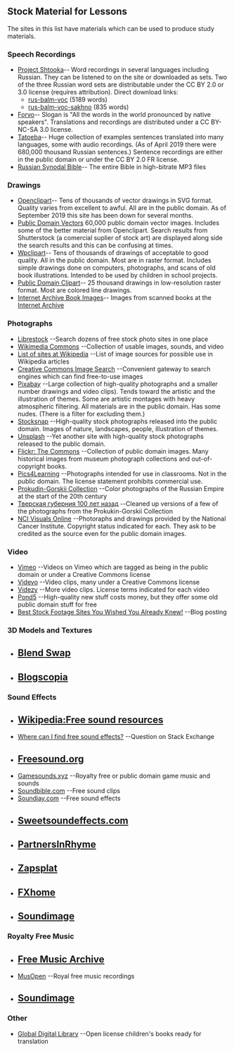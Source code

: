 ## Stock Material for Lessons

The sites in this list have materials which can be used to produce study
materials.

### Speech Recordings
* [Project Shtooka](http://shtooka.net/overview.php?lang=rus)--
	Word recordings in several languages including Russian. They can
	be listened to on the site or downloaded as sets. Two of the
	three Russian word sets are distributable under the CC BY 2.0
	or 3.0 license (requires attribution). Direct download links:
  * [rus-balm-voc](http://download.shtooka.net/rus-balm-voc_flac.tar) (5189 words)
  * [rus-balm-voc-sakhno](http://download.shtooka.net/rus-balm-voc-sakhno_flac.tar) (835 words)
* [Forvo](https://forvo.com/)--
	Slogan is "All the words in the world pronounced by native speakers".
	Translations and recordings are distributed under a CC BY-NC-SA 3.0
	license.
* [Tatoeba](https://tatoeba.org/eng/)--
	Huge collection of examples sentences translated into many languages,
	some with audio recordings. (As of April 2019 there were 680,000
	thousand Russian sentences.) Sentence recordings are either in the
	public domain or under the CC BY 2.0 FR license.
* [Russian Synodal Bible](http://www.blagovestnik.org/bible/blag320.htm)--
	The entire Bible in high-bitrate MP3 files

### Drawings
* [Openclipart](https://openclipart.org/)--
	Tens of thousands of vector drawings in SVG format. Quality varies from
	excellent to awful. All are in the public domain. As of September 2019
	this site has been down for several months.
* [Public Domain Vectors](https://publicdomainvectors.org/)
	60,000 public domain vector images. Includes some of the better
	material from Openclipart.
	Search results from Shutterstock (a comercial suplier of stock art)
	are displayed along side the search results and this can be confusing at times.
* [Wpclipart](https://wpclipart.com/)--
	Tens of thousands of drawings of acceptable to good quality. All in the
	public domain. Most are in raster format. Includes simple drawings
	done on computers, photographs, and scans of old book illustrations.
	Intended to be used by children in school projects.
* [Public Domain Clipart](https://www.pdclipart.org/)--
	25 thousand drawings in low-resolution raster format. Most are colored
	line drawings.
* [Internet Archive Book Images](https://www.flickr.com/photos/internetarchivebookimages/)--
	Images from scanned books at the [Internet Archive](https://archive.org/)

### Photographs
* [Librestock](https://librestock.com/)
	--Search dozens of free stock photo sites in one place
* [Wikimedia Commons](https://commons.wikimedia.org/wiki/Main_Page)
	--Collection of usable images, sounds, and video
* [List of sites at Wikipedia](https://commons.m.wikimedia.org/wiki/Commons:Free_media_resources/Photography)
	--List of image sources for possible use in Wikipedia articles
* [Creative Commons Image Search](https://search.creativecommons.org/)
	--Convenient gateway to search engines which can find free-to-use images
* [Pixabay](https://pixabay.com/)
	--Large collection of high-quality photographs and a smaller number
	drawings and video clips). Tends toward the artistic and the illustration
	of themes. Some are artistic montages with heavy atmospheric filtering.
	All materials are in the public domain. Has some nudes. (There is a filter
	for excluding them.)
* [Stocksnap](https://stocksnap.io/)
	--High-quality stock photographs released into the public domain. Images
	of nature, landscapes, people, illustration of themes.
* [Unsplash](https://unsplash.com/)
	--Yet another site with high-quality stock photographs released to the
	public domain.
* [Flickr: The Commons](https://www.flickr.com/commons)
	--Collection of public domain images. Many historical images from museum
	photograph collections and out-of-copyright books.
* [Pics4Learning](http://pics4learning.com/)
	--Photographs intended for use in classrooms. Not in the public domain.
	The license statement prohibits commercial use.
* [Prokudin-Gorskii Collection](http://www.loc.gov/pictures/collection/prok/)
	--Color photographs of the Russian Empire at the start of the 20th century
* [Тверская губерния 100 лет назад](https://olegfrolov.livejournal.com/124176.html)
	--Cleaned up versions of a few of the photographs from the
	Prokukin-Gorskii Collection
* [NCI Visuals Online](https://visualsonline.cancer.gov/)
	--Photoraphs and drawings provided by the National Cancer Institute.
	Copyright status indicated for each. They ask to be credited as the source
	even for the public domain images.

### Video
* [Vimeo](https://vimeo.com/creativecommons)
	--Videos on Vimeo which are tagged as being in the public domain or under
	a Creative Commons license
* [Videvo](https://www.videvo.net/)
	--Video clips, many under a Creative Commons license
* [Videzy](https://www.videezy.com/)
	--More video clips. License terms indicated for each video
* [Pond5](https://www.pond5.com/public-domain-curated-collections)
	--High-quality new stuff costs money, but they offer some old public
	domain stuff for free
* [Best Stock Footage Sites You Wished You Already Knew!](https://blog.templatetoaster.com/best-stock-footage-sites/)
	--Blog posting

### 3D Models and Textures
* [Blend Swap](https://www.blendswap.com)
	--
* [Blogscopia](https://resources.blogscopia.com)
	--

### Sound Effects
* [Wikipedia:Free sound resources](https://en.m.wikipedia.org/wiki/Wikipedia:Free_sound_resources)
	--
* [Where can I find free sound effects?](https://sound.stackexchange.com/questions/25298/where-can-i-find-free-sound-effects)
	--Question on Stack Exchange
* [Freesound.org](https://freesound.org)
	--
* [Gamesounds.xyz](https://gamesounds.xyz)
	--Royalty free or public domain game music and sounds
* [Soundbible.com](http://soundbible.com)
	--Free sound clips
* [Soundjay.com](https://www.soundjay.com)
	--Free sound effects
* [Sweetsoundeffects.com](http://sweetsoundeffects.com)
	--
* [PartnersInRhyme](https://www.partnersinrhyme.com/pir/PIRsfx.shtml)
	--
* [Zapsplat](https://www.zapsplat.com)
	--
* [FXhome](https://fxhome.com/sound-effects)
	--
* [Soundimage](http://soundimage.org)
	--

### Royalty Free Music
* [Free Music Archive](https://archive.org/details/freemusicarchive)
	--
* [MusOpen](https://musopen.org)
	--Royal free music recordings
* [Soundimage](http://soundimage.org)
	--

### Other
* [Global Digital Library](https://home.digitallibrary.io/)
	--Open license children's books ready for translation


